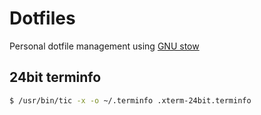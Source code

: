 # Dotfiles

Personal dotfile management using [GNU stow](https://www.gnu.org/software/stow/)

## 24bit terminfo

```sh
$ /usr/bin/tic -x -o ~/.terminfo .xterm-24bit.terminfo
```
